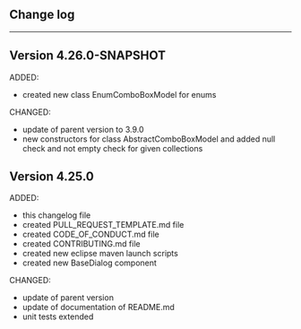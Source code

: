 ## Change log
----------------------

Version 4.26.0-SNAPSHOT
-------------

ADDED:
 
- created new class EnumComboBoxModel for enums

CHANGED:

- update of parent version to 3.9.0
- new constructors for class AbstractComboBoxModel and added null check and not empty check for given collections

Version 4.25.0
-------------

ADDED:
 
- this changelog file
- created PULL_REQUEST_TEMPLATE.md file
- created CODE_OF_CONDUCT.md file
- created CONTRIBUTING.md file
- created new eclipse maven launch scripts
- created new BaseDialog component

CHANGED:

- update of parent version
- update of documentation of README.md 
- unit tests extended


